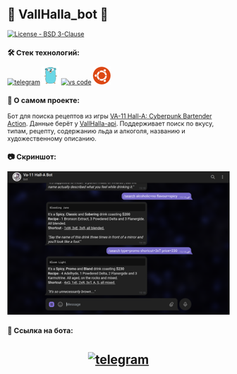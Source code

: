 # 🦾 VallHalla_bot 🥃

[![License - BSD 3-Clause](https://img.shields.io/static/v1?label=License&message=BSD+3-Clause&color=%239a68af&style=for-the-badge)](/LICENSE)

<h3 align="left">🛠 Стек технологий:</h3>

<!-- Telegram -->
<a href="https://telegram.org/" target="_blank">
<img src="https://img.icons8.com/color/48/000000/telegram-app--v3.png" alt="telegram" width="40" height="40"/></a>
<!-- Golang -->
<a href="https://golang.org" target="_blank"> 
<img src="https://raw.githubusercontent.com/devicons/devicon/master/icons/go/go-original.svg" alt="go lang" width="40" height="40"/></a>
<!-- Visual Studio Code -->
<a href="https://code.visualstudio.com/" target="_blank">
<img src="https://img.icons8.com/fluent/48/000000/visual-studio-code-2019.png" alt="vs code" width="40" height="40"/></a>
<!-- Ubuntu -->
<a href="https://ubuntu.com/" target="_blank">
<img src="https://raw.githubusercontent.com/github/explore/80688e429a7d4ef2fca1e82350fe8e3517d3494d/topics/ubuntu/ubuntu.png" alt="Ubuntu" width="40" height="40"/></a>

<h3 align="left">📄 О самом проекте:</h3>
Бот для поиска рецептов из игры <a href="https://store.steampowered.com/app/447530/VA11_HallA_Cyberpunk_Bartender_Action/">VA-11 Hall-A: Cyberpunk Bartender Action</a>. Данные берёт у <a href="https://github.com/hud0shnik/VallHalla-api">VallHalla-api</a>. Поддерживает поиск по вкусу, типам, рецепту, содержанию льда и алкоголя, названию и художественному описанию.

<h3 align="left">📷 Скриншот:</h3>
<img src="https://github.com/hud0shnik/VallHalla_bot/blob/main/screenshot.png"/>

<h3 align="left">🔗 Ссылка на бота:</h3>
<h1 align="center">
   <a href="https://t.me/VallHallaApi_bot" target="_blank"><img src="https://img.icons8.com/external-vitaliy-gorbachev-blue-vitaly-gorbachev/60/000000/external-robot-support-vitaliy-gorbachev-blue-vitaly-gorbachev.png" alt="telegram" width="60" height="60"/></a>
</h1>
